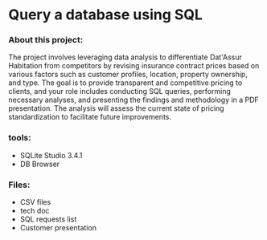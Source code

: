 # Query a database using SQL
### About this project:
The project involves leveraging data analysis to differentiate Dat'Assur Habitation from competitors by revising insurance contract prices based on various factors such as customer profiles, location, property ownership, and type. The goal is to provide transparent and competitive pricing to clients, and your role includes conducting SQL queries, performing necessary analyses, and presenting the findings and methodology in a PDF presentation. The analysis will assess the current state of pricing standardization to facilitate future improvements.
### tools: 
- SQLite Studio 3.4.1
- DB Browser
### Files: 
- CSV files
- tech doc
- SQL requests list
- Customer presentation
